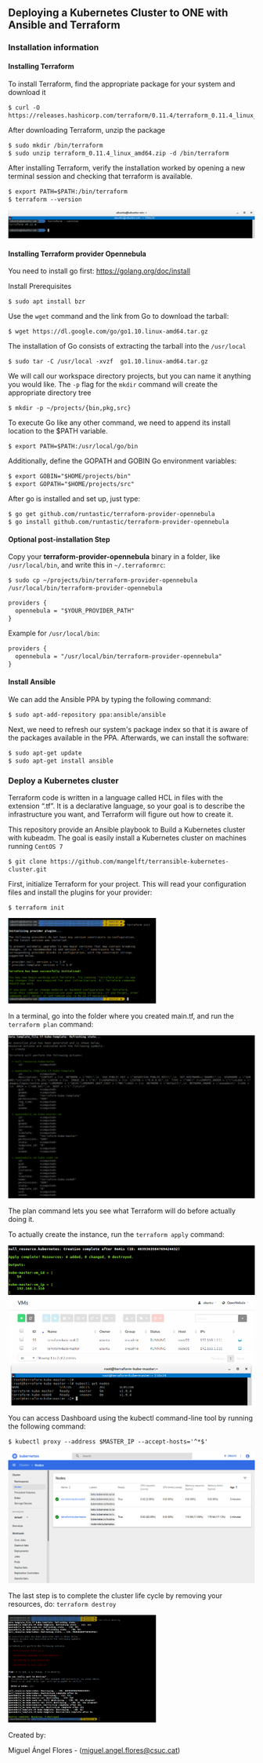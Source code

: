 ## Deploying a Kubernetes Cluster to ONE with Ansible and Terraform

### Installation information

####  Installing Terraform 

To install Terraform, find the appropriate package for your system and download it

	$ curl -O https://releases.hashicorp.com/terraform/0.11.4/terraform_0.11.4_linux_amd64.zip

After downloading Terraform, unzip the package

	$ sudo mkdir /bin/terraform
	$ sudo unzip terraform_0.11.4_linux_amd64.zip -d /bin/terraform


After installing Terraform, verify the installation worked by opening a new terminal session and checking that terraform is available. 

	$ export PATH=$PATH:/bin/terraform
	$ terraform --version

<img src="images/terraform-version.png">

####  Installing Terraform provider Opennebula

You need to install go first: https://golang.org/doc/install

Install Prerequisites

	$ sudo apt install bzr

Use the `wget` command and the link from Go to download the tarball:

	$ wget https://dl.google.com/go/go1.10.linux-amd64.tar.gz


The installation of Go consists of extracting the tarball into the `/usr/local` 

	$ sudo tar -C /usr/local -xvzf  go1.10.linux-amd64.tar.gz 

We will call our workspace directory projects, but you can name it anything you would like. The `-p` flag for the `mkdir` command will create the appropriate directory tree

	$ mkdir -p ~/projects/{bin,pkg,src}

To execute Go like any other command, we need to append its install location to the $PATH variable.

	$ export PATH=$PATH:/usr/local/go/bin

Additionally, define the GOPATH and GOBIN Go environment variables:
	
	$ export GOBIN="$HOME/projects/bin"
	$ export GOPATH="$HOME/projects/src"

After go is installed and set up, just type:

    $ go get github.com/runtastic/terraform-provider-opennebula
    $ go install github.com/runtastic/terraform-provider-opennebula

#### Optional post-installation Step

Copy your **terraform-provider-opennebula** binary in a folder, like `/usr/local/bin`, and write this in `~/.terraformrc`:

	$ sudo cp ~/projects/bin/terraform-provider-opennebula /usr/local/bin/terraform-provider-opennebula

```
providers {
  opennebula = "$YOUR_PROVIDER_PATH"
}
```

Example for `/usr/local/bin`:

```
providers {
  opennebula = "/usr/local/bin/terraform-provider-opennebula"
}
```

#### Install Ansible

We can add the Ansible PPA by typing the following command:

	$ sudo apt-add-repository ppa:ansible/ansible

Next, we need to refresh our system's package index so that it is aware of the packages available in the PPA. Afterwards, we can install the software:

	$ sudo apt-get update
    $ sudo apt-get install ansible


### Deploy a Kubernetes cluster

Terraform code is written in a language called HCL in files with the extension “.tf”. It is a declarative language, so your goal is to describe the infrastructure you want, and Terraform will figure out how to create it.

This repository provide an Ansible playbook to Build a Kubernetes cluster with kubeadm. The goal is easily install a Kubernetes cluster on machines running `CentOS 7`

	$ git clone https://github.com/mangelft/terransible-kubernetes-cluster.git

First, initialize Terraform for your project. This will read your configuration files and install the plugins for your provider:

	$ terraform init


<img src="images/terraform-init.png" width="60%">

In a terminal, go into the folder where you created main.tf, and run the `terraform plan` command:

<img src="images/terraform-plan.png">

The plan command lets you see what Terraform will do before actually doing it.

To actually create the instance, run the `terraform apply` command:

<img src="images/terraform-apply.png">

<img src="images/one-vms.png">

You can access Dashboard using the kubectl command-line tool by running the following command:

	$ kubectl proxy --address $MASTER_IP --accept-hosts='^*$'

<img src="images/kubernetes-dashboard.png">


The last step is to complete the cluster life cycle by removing your resources, do: `terraform destroy`

<img src="images/terraform-destroy.png" width="60%">

Created by:

Miguel Ángel Flores - (miguel.angel.flores@csuc.cat)

